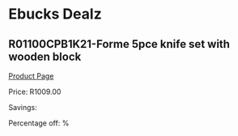
# Ebucks Dealz
## R01100CPB1K21-Forme 5pce knife set with wooden block
[Product Page](https://www.ebucks.com/web/shop/productSelected.do?prodId=1205757773&catId=714962196)

Price: R1009.00

Savings: 

Percentage off: %
	